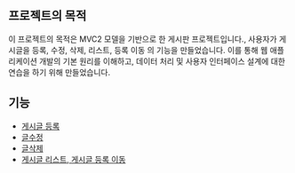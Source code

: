 ## 프로젝트의 목적
이 프로젝트의 목적은 MVC2 모델을 기반으로 한 게시판 프로젝트입니다.,
사용자가 게시글을 등록, 수정, 삭제, 리스트, 등록 이동 의 기능을 만들었습니다. 
이를 통해 웹 애플리케이션 개발의 기본 원리를 이해하고, 데이터 처리 및 사용자 인터페이스 설계에 대한 연습을 하기 위해 만들었습니다. 

## 기능
* <a href="https://github.com/kangjungmook/notice_board/assets/106642094/8e9fa78e-4172-4495-88b3-2be445bf2695" target="_blank">게시글 등록</a>
* <a href="https://github.com/kangjungmook/notice_board/assets/106642094/b6f795dc-2f2e-4097-b27d-1250a5610c73" target="_blank">글수정</a>
* <a href="https://github.com/kangjungmook/notice_board/assets/106642094/596f7e57-4490-49ed-ac0b-b5a83cf05c2a" target="_blank">글삭제</a>
* <a href="https://github.com/kangjungmook/notice_board/assets/106642094/25485ddb-bc24-4e3e-8723-52ae02dbeef6" target="_blank">게시글 리스트,  게시글 등록 이동</a>
